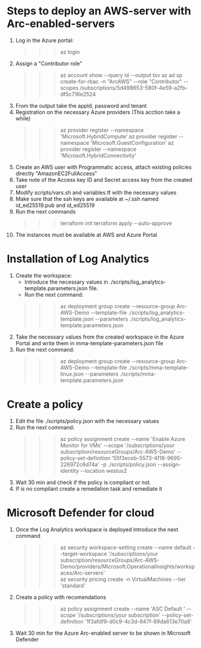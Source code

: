 
# Steps to deploy an AWS-server with Arc-enabled-servers
1. Log in the Azure portal:
    >>> az login
2. Assign a "Contributor role"
    >>> az account show --query id --output tsv
    >>> az ad sp create-for-rbac -n "ArcAWS" --role "Contributor" --scopes /subscriptions/5d498653-580f-4e59-a2fb-df5c716e2524
3. From the output take the appId, password and tenant
4. Registration on the necessary Azure providers (This acction take a while)
    >>> az provider register --namespace 'Microsoft.HybridCompute'
    >>> az provider register --namespace 'Microsoft.GuestConfiguration'
    >>> az provider register --namespace 'Microsoft.HybridConnectivity'
5. Create an AWS user with Programmatic access, attach existing policies directly "AmazonEC2FullAccess"
6. Take note of the Access key ID and Secret access key from the created user
7. Modify scripts/vars.sh and variables.tf with the necessary values
8. Make sure that the ssh keys are available at ~/.ssh named id_ed25519.pub and id_ed25519
9. Run the next commands
    >>> terraform init
    >>> terraform apply --auto-approve 
10. The instances must be available at AWS and Azure Portal

# Installation of Log Analytics
1. Create the workspace:
    - Introduce the necessary values in ./scripts/log_analytics-template.parameters.json file.
    - Run the next command:
    >>> az deployment group create --resource-group Arc-AWS-Demo --template-file ./scripts/log_analytics-template.json --parameters ./scripts/log_analytics-template.parameters.json 
2. Take the necessary values from the created workspace in the Azure Portal and write them in mma-template-parameters.json file 
3. Run the next command:
    >>> az deployment group create --resource-group Arc-AWS-Demo --template-file ./scripts/mma-template-linux.json --parameters ./scripts/mma-template.parameters.json

# Create a policy
1. Edit the file ./scripts/policy.json with the necessary values
2. Run the next command:
    >>> az policy assignment create --name 'Enable Azure Monitor for VMs' --scope '/subscriptions/your subscription/resourceGroups/Arc-AWS-Demo' --policy-set-definition '55f3eceb-5573-4f18-9695-226972c6d74a' -p ./scripts/policy.json --assign-identity --location westus2
3. Wait 30 min and check if the policy is compliant or not.
4. If is no compilant create a remedation task and remediate it


# Microsoft Defender for cloud
1. Once the Log Analytics workspace is deployed introduce the next command
    >>> az security workspace-setting create --name default --target-workspace '/subscriptions/your subscription/resourceGroups/Arc-AWS-Demo/providers/Microsoft.OperationalInsights/workspaces/Arc-servers'                     
    >>> az security pricing create -n VirtualMachines --tier 'standard'
2. Create a policy with recomendations
    >>> az policy assignment create --name 'ASC Default ' --scope '/subscriptions/your subscription' --policy-set-definition '1f3afdf9-d0c9-4c3d-847f-89da613e70a8'
3. Wait 30 min for the Azure Arc-enabled server to be shown in Microsoft Defender
